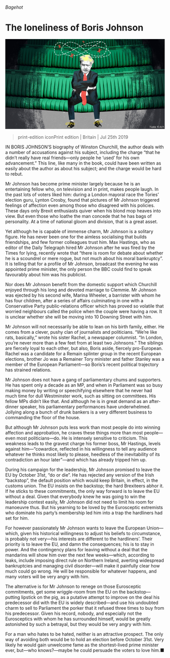 ###### Bagehot

# The loneliness of Boris Johnson 

![image](images/20190727_BRD000_0.jpg) 

> print-edition iconPrint edition | Britain | Jul 25th 2019 

IN BORIS JOHNSON’S biography of Winston Churchill, the author deals with a number of accusations against his subject, including the charge “that he didn’t really have real friends—only people he ‘used’ for his own advancement.” This line, like many in the book, could have been written as easily about the author as about his subject; and the charge would be hard to rebut. 

Mr Johnson has become prime minister largely because he is an entertaining fellow who, on television and in print, makes people laugh. In the past lots of voters liked him: during a London mayoral race the Tories’ election guru, Lynton Crosby, found that pictures of Mr Johnson triggered feelings of affection even among those who disagreed with his policies. These days only Brexit enthusiasts quiver when his blond mop heaves into view. But even those who loathe the man concede that he has bags of personality. At a time of national gloom and division, that is a great asset. 

Yet although he is capable of immense charm, Mr Johnson is a solitary figure. He has never been one for the aimless socialising that builds friendships, and few former colleagues trust him. Max Hastings, who as editor of the Daily Telegraph hired Mr Johnson after he was fired by the Times for lying, recently wrote that “there is room for debate about whether he is a scoundrel or mere rogue, but not much about his moral bankruptcy”. It is telling that for a profile of Mr Johnson, broadcast the evening he was appointed prime minister, the only person the BBC could find to speak favourably about him was his publicist. 

Nor does Mr Johnson benefit from the domestic support which Churchill enjoyed through his long and devoted marriage to Clemmie. Mr Johnson was ejected by his second wife, Marina Wheeler, a barrister with whom he has four children, after a series of affairs culminating in one with a Conservative Party public-relations officer which has proved so volatile that worried neighbours called the police when the couple were having a row. It is unclear whether she will be moving into 10 Downing Street with him. 

Mr Johnson will not necessarily be able to lean on his birth family, either. He comes from a clever, pushy clan of journalists and politicians. “We’re like rats, basically,” wrote his sister Rachel, a newspaper columnist. “In London, you’re never more than a few feet from at least two Johnsons.” The siblings are fiercely loyal to each other, but also, Boris aside, fiercely pro-European. Rachel was a candidate for a Remain splinter group in the recent European elections, brother Jo was a Remainer Tory minister and father Stanley was a member of the European Parliament—so Boris’s recent political trajectory has strained relations. 

Mr Johnson does not have a gang of parliamentary chums and supporters. He has spent only a decade as an MP, and when in Parliament was so busy making money by writing or speechifying elsewhere that he never had much time for dull Westminster work, such as sitting on committees. His fellow MPs didn’t like that. And although he is in great demand as an after-dinner speaker, his parliamentary performances have underwhelmed. Jollying along a bunch of drunk bankers is a very different business to commanding the floor of the house. 

But although Mr Johnson puts less work than most people do into winning affection and approbation, he craves these things more than most people—even most politicians—do. He is intensely sensitive to criticism. This weakness leads to the gravest charge his former boss, Mr Hastings, levels against him—“cowardice, reflected in his willingness to tell any audience whatever he thinks most likely to please, heedless of the inevitability of its contradiction an hour later”—and which has already tripped him up. 

During his campaign for the leadership, Mr Johnson promised to leave the EU by October 31st, “do or die”. He has rejected any version of the Irish “backstop”, the default position which would keep Britain, in effect, in the customs union. The EU insists on the backstop; the hard Brexiteers abhor it. If he sticks to these commitments, the only way forward is to leave the EU without a deal. Given that everybody knew he was going to win the leadership contest easily, Mr Johnson did not need to limit his room for manoeuvre thus. But his yearning to be loved by the Eurosceptic extremists who dominate his party’s membership led him into a trap the hardliners had set for him. 

For however passionately Mr Johnson wants to leave the European Union—which, given his historical willingness to adjust his beliefs to circumstance, is probably not very—his interests are different to the hardliners’. Their priority is to leave the EU, and damn the consequences; his is to stay in power. And the contingency plans for leaving without a deal that the mandarins will show him over the next few weeks—which, according to leaks, include imposing direct rule on Northern Ireland, averting widespread bankruptcies and managing civil disorder—will make it painfully clear how much could go wrong. He will be responsible for whatever happens, and many voters will be very angry with him. 

The alternative is for Mr Johnson to renege on those Eurosceptic commitments, get some wriggle-room from the EU on the backstop—putting lipstick on the pig, as a putative attempt to improve on the deal his predecessor did with the EU is widely described—and use his undoubted charm to sell to Parliament the porker that it refused three times to buy from his predecessor. Given his record, nobody, and especially not the Eurosceptics with whom he has surrounded himself, would be greatly astonished by such a betrayal, but they would be very angry with him. 

For a man who hates to be hated, neither is an attractive prospect. The only way of avoiding both would be to hold an election before October 31st. Very likely he would gain unwelcome fame as the shortest-lived prime minister ever, but—who knows?—maybe he could persuade the voters to love him.■ 

